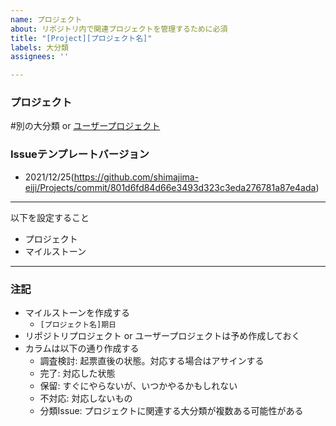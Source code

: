 ```yaml
---
name: プロジェクト
about: リポジトリ内で関連プロジェクトを管理するために必須
title: "[Project][プロジェクト名]"
labels: 大分類
assignees: ''

---
```


### プロジェクト
#別の大分類 or [ユーザープロジェクト](https://github.com/shimajima-eiji?tab=projects&type=beta)

### Issueテンプレートバージョン
- 2021/12/25(https://github.com/shimajima-eiji/Projects/commit/801d6fd84d66e3493d323c3eda276781a87e4ada)

---

以下を設定すること

- プロジェクト
- マイルストーン

---

### 注記
- マイルストーンを作成する
  - `[プロジェクト名]期日`
- リポジトリプロジェクト or ユーザープロジェクトは予め作成しておく
- カラムは以下の通り作成する
  - 調査検討: 起票直後の状態。対応する場合はアサインする
  - 完了: 対応した状態
  - 保留: すぐにやらないが、いつかやるかもしれない
  - 不対応: 対応しないもの
  - 分類Issue: プロジェクトに関連する大分類が複数ある可能性がある
